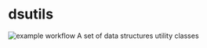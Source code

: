 # dsutils
![example workflow](https://github.com/sjanarth/dsutils/actions/workflows/maven_publish.yml/badge.svg)
A set of data structures utility classes
